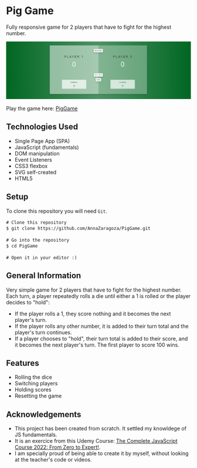 # Pig Game

Fully responsive game for 2 players that have to fight for the highest number.

![Alt Text](https://github.com/AnnaZaragoza/PigGame/blob/150e85770ff8add265d8e8a6a05810edffe81539/visualization.png)

Play the game here: [PigGame](https://annazaragoza.net/piggame/)


## Technologies Used
- Single Page App (SPA)
- JavaScript (fundamentals)
- DOM manipulation
- Event Listeners
- CSS3 flexbox 
- SVG self-created
- HTML5


## Setup
To clone this repository you will need `Git`.

```
# Clone this repository
$ git clone https://github.com/AnnaZaragoza/PigGame.git

# Go into the repository
$ cd PigGame

# Open it in your editor :)
```

## General Information
Very simple game for 2 players that have to fight for the highest number. Each turn, a player repeatedly rolls a die until either a 1 is rolled or the player decides to "hold":
- If the player rolls a 1, they score nothing and it becomes the next player's turn.
- If the player rolls any other number, it is added to their turn total and the player's turn continues.
- If a player chooses to "hold", their turn total is added to their score, and it becomes the next player's turn.
The first player to score 100 wins.


## Features
- Rolling the dice
- Switching players
- Holding scores
- Resetting the game


## Acknowledgements
- This project has been created from scratch. It settled my knowldege of JS fundamentals.
- It is an exercice from this Udemy Course: [The Complete JavaScript Course 2022: From Zero to Expert!](https://www.udemy.com/course/the-complete-javascript-course/).
- I am specially proud of being able to create it by myself, without looking at the teacher's code or videos.